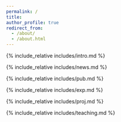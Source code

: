 ```yaml
---
permalink: /
title:
author_profile: true
redirect_from: 
  - /about/
  - /about.html
---
```


{% include_relative includes/intro.md %}

{% include_relative includes/news.md %}

{% include_relative includes/pub.md %}

{% include_relative includes/exp.md %}

{% include_relative includes/proj.md %}

{% include_relative includes/teaching.md %}
